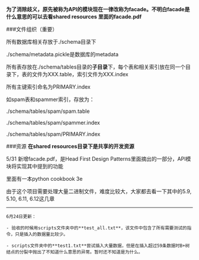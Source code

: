 **为了消除歧义，原先被称为API的模块现在一律改称为facade。不明白facade是什么意思的可以去看shared resources 里面的facade.pdf**

###文件组织（重要）

所有数据库相关存放于./schema目录下

./schema/metadata.pickle是数据库的metadata

所有表存放在./schema/tables目录的**子目录**下，每个表和相关索引放在同一个目录下，表的文件为XXX.table，索引文件为XXX.index

所有主键索引命名为PRIMARY.index

如spam表和spammer索引，存放为：

./schema/tables/spam/spam.table

./schema/tables/spam/spammer.index

./schema/tables/spam/PRIMARY.index

###资源
**在shared resources目录下是共享的开发资源**

5/31 新增facade.pdf，是Head First Design Patterns里面摘出的一部分，API模块将实现其中提到的功能

里面有一本python cookbook 3e

由于这个项目需要处理大量二进制文件，难度比较大，大家都去看一下其中的5.9, 5.10, 6.11, 6.12这几章

-------
    6月24日更新：
    
    - 验收的时候用scripts文件夹中的**test_all.txt**，该文件中包含了所有需要测试的指令，只是插入的数据量比较少。

    - scripts文件夹中的**test1.txt**尝试插入大量数据，但是在插入超过59条数据时B+树结点的分裂中抛出了不知道什么意思的异常。暂时还不知道是为什么。